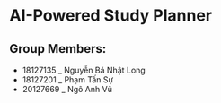 # AI-Powered Study Planner
 
## Group Members:
- 18127135 _ Nguyễn Bá Nhật Long
- 18127201 _ Phạm Tấn Sự
- 20127669 _ Ngô Anh Vũ
